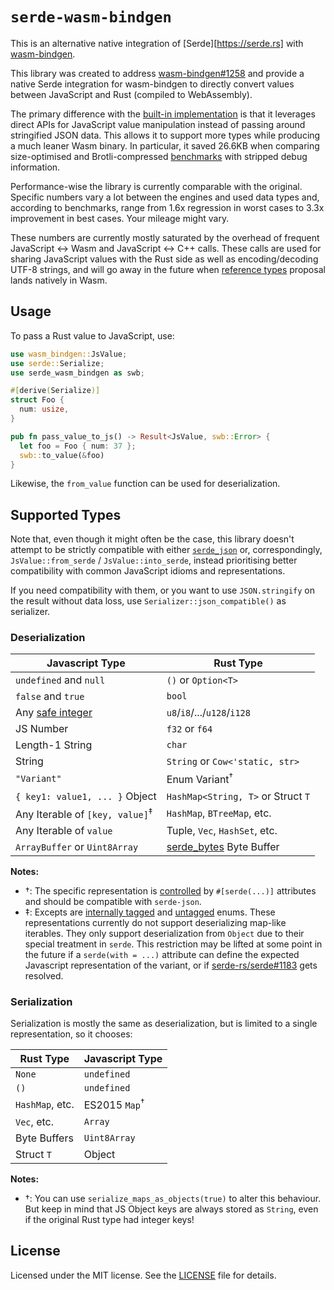 # `serde-wasm-bindgen`

This is an alternative native integration of [Serde][https://serde.rs] with
[wasm-bindgen](https://github.com/rustwasm/wasm-bindgen).

This library was created to address
[wasm-bindgen#1258](https://github.com/rustwasm/wasm-bindgen/issues/1258) and
provide a native Serde integration for wasm-bindgen to directly convert values
between JavaScript and Rust (compiled to WebAssembly).

The primary difference with the [built-in
implementation](https://rustwasm.github.io/docs/wasm-bindgen/reference/arbitrary-data-with-serde.html)
is that it leverages direct APIs for JavaScript value manipulation instead of
passing around stringified JSON data. This allows it to support more types while
producing a much leaner Wasm binary. In particular, it saved 26.6KB when
comparing size-optimised and Brotli-compressed
[benchmarks](https://github.com/cloudflare/serde-wasm-bindgen/tree/master/benchmarks/src)
with stripped debug information.

Performance-wise the library is currently comparable with the original. Specific
numbers vary a lot between the engines and used data types and, according to
benchmarks, range from 1.6x regression in worst cases to 3.3x improvement in
best cases. Your mileage might vary.

These numbers are currently mostly saturated by the overhead of frequent
JavaScript <-> Wasm and JavaScript <-> C++ calls. These calls are used for
sharing JavaScript values with the Rust side as well as encoding/decoding UTF-8
strings, and will go away in the future when [reference
types](https://github.com/WebAssembly/reference-types) proposal lands natively
in Wasm.

## Usage

To pass a Rust value to JavaScript, use:

```rust
use wasm_bindgen::JsValue;
use serde::Serialize;
use serde_wasm_bindgen as swb;

#[derive(Serialize)]
struct Foo {
  num: usize,
}

pub fn pass_value_to_js() -> Result<JsValue, swb::Error> {
  let foo = Foo { num: 37 };
  swb::to_value(&foo)
}
```

Likewise, the `from_value` function can be used for deserialization.

## Supported Types

Note that, even though it might often be the case, this library doesn't attempt
to be strictly compatible with either
[`serde_json`](https://docs.serde.rs/serde_json/) or, correspondingly,
`JsValue::from_serde` / `JsValue::into_serde`, instead prioritising better
compatibility with common JavaScript idioms and representations.

If you need compatibility with them, or you want to use `JSON.stringify` on the
result without data loss, use `Serializer::json_compatible()` as serializer.

### Deserialization

| Javascript Type                            | Rust Type                          |
| ------------------------------------------ | ---------------------------------- |
| `undefined` and `null`                     | `()` or `Option<T>`                |
| `false` and `true`                         | `bool`                             |
| Any [safe integer]                         | `u8`/`i8`/.../`u128`/`i128`        |
| JS Number                                  | `f32` or `f64`                     |
| Length-1 String                            | `char`                             |
| String                                     | `String` or `Cow<'static, str>`    |
| `"Variant"`                                | Enum Variant<sup>†</sup>           |
| `{ key1: value1, ... }` Object             | `HashMap<String, T>` or Struct `T` |
| Any Iterable of `[key, value]`<sup>‡</sup> | `HashMap`, `BTreeMap`, etc.        |
| Any Iterable of `value`                    | Tuple, `Vec`, `HashSet`, etc.      |
| `ArrayBuffer` or `Uint8Array`              | [serde_bytes] Byte Buffer          |

**Notes:**

- †: The specific representation is
  [controlled](https://serde.rs/enum-representations.html) by `#[serde(...)]`
  attributes and should be compatible with `serde-json`.
- ‡: Excepts are [internally
  tagged](https://serde.rs/enum-representations.html#internally-tagged) and
  [untagged](https://serde.rs/enum-representations.html#untagged) enums. These
  representations currently do not support deserializing map-like iterables.
  They only support deserialization from `Object` due to their special treatment
  in `serde`. This restriction may be lifted at some point in the future if a
  `serde(with = ...)` attribute can define the expected Javascript
  representation of the variant, or if
  [serde-rs/serde#1183](https://github.com/serde-rs/serde/issues/1183) gets
  resolved.

[safe integer]: https://developer.mozilla.org/en-US/docs/Web/JavaScript/Reference/Global_Objects/Number/isSafeInteger
[serde_bytes]: https://github.com/serde-rs/bytes

### Serialization

Serialization is mostly the same as deserialization, but is limited to a single
representation, so it chooses:

| Rust Type       | Javascript Type          |
| --------------- | ------------------------ |
| `None`          | `undefined`              |
| `()`            | `undefined`              |
| `HashMap`, etc. | ES2015 `Map`<sup>†</sup> |
| `Vec`, etc.     | `Array`                  |
| Byte Buffers    | `Uint8Array`             |
| Struct `T`      | Object                   |

**Notes:**

- †: You can use `serialize_maps_as_objects(true)` to alter this behaviour. But
  keep in mind that JS Object keys are always stored as `String`, even if the
  original Rust type had integer keys!

## License

Licensed under the MIT license. See the
[LICENSE](https://github.com/cloudflare/serde-wasm-bindgen/blob/master/LICENSE)
file for details.
